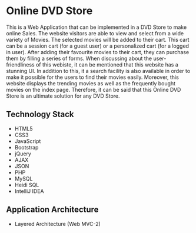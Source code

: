 # Online DVD Store

This is a Web Application that can be implemented in a DVD Store to make online Sales.
The website visitors are able to view and select from a wide variety of Movies.
The selected movies will be added to their cart. 
This cart can be a session cart (for a guest user) or a personalized cart (for a logged in user).
After adding their favourite movies to their cart, they can purchase them by filling a series of forms.
When discussing about the user-friendliness of this webiste, it can be mentioned that this website has a stunning UI. 
In addition to this, it a search facility is also available in order to make it possible for the users to find their movies easily.
Moreover, this website displays the trending movies as well as the frequently bought movies on the index page.
Therefore, it can be said that this Online DVD Store is an ultimate solution for any DVD Store.


## Technology Stack
* HTML5
* CSS3
* JavaScript
* Bootstrap
* jQuery
* AJAX
* JSON
* PHP
* MySQL
* Heidi SQL
* IntelliJ IDEA


## Application Architecture
* Layered Architecture (Web MVC-2)

